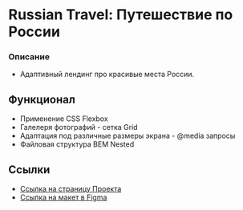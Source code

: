 # Russian Travel: Путешествие по России

### Описание
- Адаптивный лендинг про красивые места России.

## Функционал
- Применение CSS Flexbox
- Галелеря фотографий - сетка Grid
- Адаптация под различные размеры экрана - @media запросы
- Файловая структура BEM Nested

## Ссылки
- [Ссылка на страницу Проекта](https://wellplayed-pro.github.io/russian-travel/)
- [Ссылка на макет в Figma](https://www.figma.com/file/5S2WSbEFL6awjVWJ0NWL8Q/Sprint-3_-Russia-_-desktop-mobile?node-id=28503%3A0)



